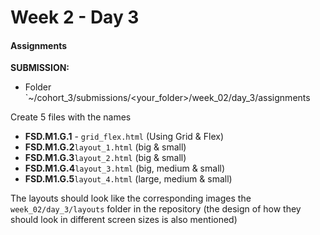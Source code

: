# Week 2 - Day 3

#### Assignments

**SUBMISSION:**

- Folder `~/cohort_3/submissions/<your_folder>/week_02/day_3/assignments

Create 5 files with the names 
- **FSD.M1.G.1** - `grid_flex.html` (Using Grid & Flex)
- **FSD.M1.G.2**`layout_1.html` (big & small)
- **FSD.M1.G.3**`layout_2.html` (big & small)
- **FSD.M1.G.4**`layout_3.html` (big, medium & small)
- **FSD.M1.G.5**`layout_4.html` (large, medium & small)

The layouts should look like the corresponding images the `week_02/day_3/layouts` folder in the repository (the design of how they should look in different screen sizes is also mentioned)

